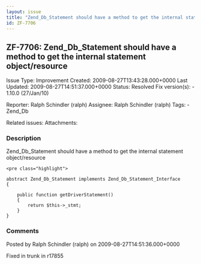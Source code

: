 ```yaml
---
layout: issue
title: "Zend_Db_Statement should have a method to get the internal statement object/resource"
id: ZF-7706
---
```


ZF-7706: Zend\_Db\_Statement should have a method to get the internal statement object/resource
-----------------------------------------------------------------------------------------------

 Issue Type: Improvement Created: 2009-08-27T13:43:28.000+0000 Last Updated: 2009-08-27T14:51:37.000+0000 Status: Resolved Fix version(s): - 1.10.0 (27/Jan/10)
 
 Reporter:  Ralph Schindler (ralph)  Assignee:  Ralph Schindler (ralph)  Tags: - Zend\_Db
 
 Related issues: 
 Attachments: 
### Description

Zend\_Db\_Statement should have a method to get the internal statement object/resource

 
    <pre class="highlight">
    
    abstract Zend_Db_Statement implements Zend_Db_Statement_Interface
    {
    
        public function getDriverStatement()
        {
            return $this->_stmt;
        }
    }


 

 

### Comments

Posted by Ralph Schindler (ralph) on 2009-08-27T14:51:36.000+0000

Fixed in trunk in r17855

 

 